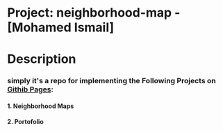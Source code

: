 # Project: neighborhood-map - [Mohamed Ismail]

# Description
   
  ### simply it's a repo for implementing the Following Projects on [Githib Pages](https://pages.github.com/):
  
   #### 1. Neighborhood Maps
   #### 2. Portofolio

